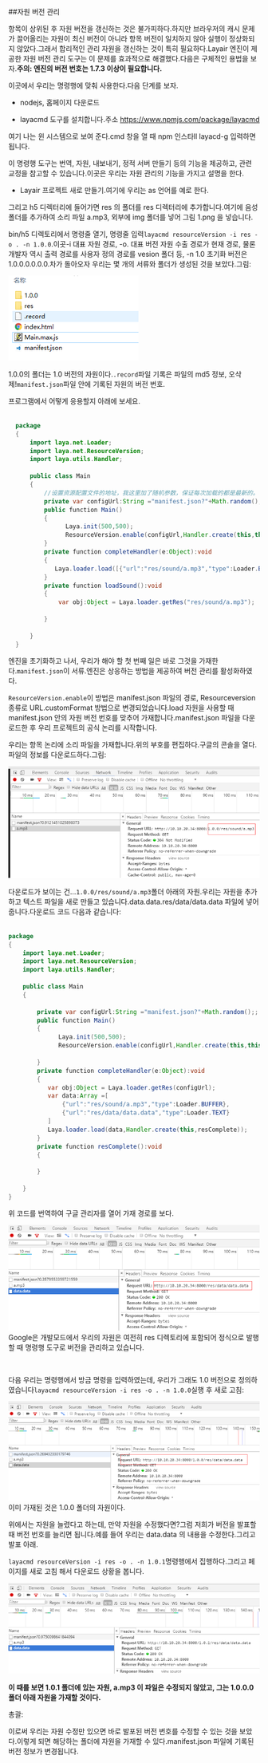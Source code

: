 ##자원 버전 관리

항목이 상위된 후 자원 버전을 갱신하는 것은 불가피하다.하지만 브라우저의 캐시 문제가 끌어올리는 자원이 최신 버전이 아니라 항목 버전이 일치하지 않아 실행이 정상화되지 않았다.그래서 합리적인 관리 자원을 갱신하는 것이 특히 필요하다.Layair 엔진이 제공한 자원 버전 관리 도구는 이 문제를 효과적으로 해결했다.다음은 구체적인 용법을 보자.**주의: 엔진의 버전 번호는 1.7.3 이상이 필요합니다.**

이곳에서 우리는 명령행에 맞춰 사용한다.다음 단계를 보자.

- nodejs, 홈페이지 다운로드

- layacmd 도구를 설치합니다.주소 https://www.npmjs.com/package/layacmd

여기 나는 윈 시스템으로 보여 준다.cmd 창을 열 때 npm 인스타ll layacd-g 입력하면 됩니다.

이 명령행 도구는 번역, 자원, 내보내기, 정적 서버 만들기 등의 기능을 제공하고, 관련 교정을 참고할 수 있습니다.이곳은 우리는 자원 관리의 기능을 가지고 설명을 한다.

- Layair 프로젝트 새로 만들기.여기에 우리는 as 언어를 예로 한다.

그리고 h5 디렉터리에 들어가면 res 의 폴더를 res 디렉터리에 추가합니다.여기에 음성 폴더를 추가하여 소리 파일 a.mp3, 외부에 img 폴더를 넣어 그림 1.png 을 넣습니다.

bin/h5 디렉토리에서 명령줄 열기, 명령줄 입력`layacmd resourceVersion -i res -o . -n 1.0.0`.이곳-i 대표 자원 경로, -o. 대표 버전 자원 수출 경로가 현재 경로, 물론 개발자 역시 출력 경로를 사용자 정의 경로를 vesion 폴더 등, -n 1.0 초기화 버전은 1.0.0.0.0.0.0.차가 돌아오자 우리는 몇 개의 서류와 폴더가 생성된 것을 보았다.그림:



  ![1](img/1.png)

1.0.0의 폴더는 1.0 버전의 자원이다.`.record`파일 기록은 파일의 md5 정보, 오삭제!`manifest.json`파일 안에 기록된 자원의 버전 번호.

프로그램에서 어떻게 응용할지 아래에 보세요.



  
```java

  package
  {
      import laya.net.Loader;
      import laya.net.ResourceVersion;
      import laya.utils.Handler;
      
      public class Main
      {
          //设置资源配置文件的地址，我这里加了随机参数，保证每次加载的都是最新的。
          private var configUrl:String ="manifest.json?"+Math.random();
          public function Main()
          {
                Laya.init(500,500);
                ResourceVersion.enable(configUrl,Handler.create(this,this.completeHandler));
          }
          private function completeHandler(e:Object):void
          {
             Laya.loader.load([{"url":"res/sound/a.mp3","type":Loader.BUFFER}],Handler.create(this,loadSound));
          }
          private function loadSound():void
          {
              var obj:Object = Laya.loader.getRes("res/sound/a.mp3");
              
          }
          
      }
  }
  ```


엔진을 초기화하고 나서, 우리가 해야 할 첫 번째 일은 바로 그것을 가재한다.`manifest.json`이 서류.엔진은 상응하는 방법을 제공하여 버전 관리를 활성화하였다.

`ResourceVersion.enable`이 방법은 manifest.json 파일의 경로, Resourceversion 종류로 URL.customFormat 방법으로 변경되었습니다.load 자원을 사용할 때 manifest.json 안의 자원 버전 번호를 맞추어 가재합니다.manifest.json 파일을 다운로드한 후 우리 프로젝트의 공식 논리를 시작합니다.

우리는 항목 논리에 소리 파일을 가재합니다.위의 부호를 편집하다.구글의 콘솔을 열다.파일의 정보를 다운로드하다.그림:

![2](img/2.png)

다운로드가 보이는 건...`1.0.0/res/sound/a.mp3`폴더 아래의 자원.우리는 자원을 추가하고 텍스트 파일을 새로 만들고 있습니다.data.data.res/data/data.data 파일에 넣어줍니다.다운로드 코드 다음과 같습니다:


```java

package
{
    import laya.net.Loader;
    import laya.net.ResourceVersion;
    import laya.utils.Handler;
    
    public class Main
    {
        
        private var configUrl:String ="manifest.json?"+Math.random();;
        public function Main()
        {
              Laya.init(500,500);
              ResourceVersion.enable(configUrl,Handler.create(this,this.completeHandler));
              
        }
        private function completeHandler(e:Object):void
        {
           var obj:Object = Laya.loader.getRes(configUrl);
           var data:Array =[
               {"url":"res/sound/a.mp3","type":Loader.BUFFER},
               {"url":"res/data/data.data","type":Loader.TEXT}
           ]
           Laya.loader.load(data,Handler.create(this,resComplete));
        }
        private function resComplete():void
        {
            
        }
        
    }
}
```




위 코드를 번역하여 구글 관리자를 열어 가재 경로를 보다.

![3](img/3.png)
Google은 개발모드에서 우리의 자원은 여전히 res 디렉토리에 포함되어 정식으로 발행할 때 명령행 도구로 버전을 관리하고 있습니다.

​

다음 우리는 명령행에서 방금 명령을 입력하였는데, 우리가 그래도 1.0 버전으로 정의하였습니다`layacmd resourceVersion -i res -o . -n 1.0.0`실행 후 새로 고침:

![4](img/4.png)
이미 가재된 것은 1.0.0 폴더의 자원이다.

위에서는 자원을 늘렸다고 하는데, 만약 자원을 수정했다면?그럼 저희가 버전을 발표할 때 버전 번호를 늘리면 됩니다.예를 들어 우리는 data.data 의 내용을 수정한다.그리고 발표 아래.

`layacmd resourceVersion -i res -o . -n 1.0.1`명령행에서 집행하다.그리고 페이지를 새로 고침 해서 다운로드 상황을 봅니다.

![5](img/5.png)

​**이 때를 보면 1.0.1 폴더에 있는 자원, a.mp3 이 파일은 수정되지 않았고, 그는 1.0.0.0 폴더 아래 자원을 가재할 것이다.**

총괄:

이로써 우리는 자원 수정만 있으면 바로 발포된 버전 번호를 수정할 수 있는 것을 보았다.이렇게 되면 해당하는 폴더에 자원을 가재할 수 있다.manifest.json 파일에 기록된 버전 정보가 변경됩니다.